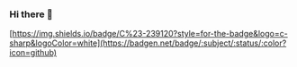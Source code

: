 ### Hi there 👋
[https://img.shields.io/badge/C%23-239120?style=for-the-badge&logo=c-sharp&logoColor=white](https://badgen.net/badge/:subject/:status/:color?icon=github)
<!--
Here are some ideas to get you started:

- 🔭 I’m currently working on ...
- 🌱 I’m currently learning ...
- 👯 I’m looking to collaborate on ...
- 🤔 I’m looking for help with ...
- 💬 Ask me about ...
- 📫 How to reach me: ...
- 😄 Pronouns: ...
- ⚡ Fun fact: ...
-->
